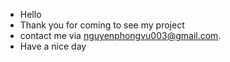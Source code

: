 - Hello
- Thank you for coming to see my project
- contact me via nguyenphongvu003@gmail.com.
- Have a nice day
